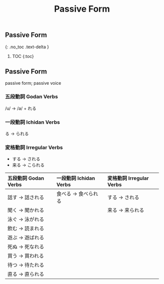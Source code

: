 ﻿---
layout: default
title: Passive Form
parent: <ruby>文法<rt>ぶんぽう</rt></ruby> Grammar
---

## Passive Form
{: .no_toc .text-delta }

1. TOC
{:toc}

## Passive Form
passive form; passive voice

### 五段動詞 Godan Verbs
/u/ → /a/ + れる

### 一段動詞 Ichidan Verbs
る → られる

### 変格動詞 Irregular Verbs
- する → される
- 来る → こられる

| 五段動詞 Godan Verbs | 一段動詞 Ichidan Verbs | 変格動詞 Irregular Verbs |
|:-------------------- |:---------------------- |:------------------------ |
| 話す → 話される      | 食べる → 食べられる    | する → される            |
| 聞く → 聞かれる      |                        | 来る → 来られる          |
| 泳ぐ → 泳がれる      |                        |                          |
| 飲む → 読まれる      |                        |                          |
| 遊ぶ → 遊ばれる      |                        |                          |
| 死ぬ → 死なれる      |                        |                          |
| 買う → 買われる      |                        |                          |
| 待つ → 待たれる      |                        |                          |
| 直る → 直られる      |                        |                          |
